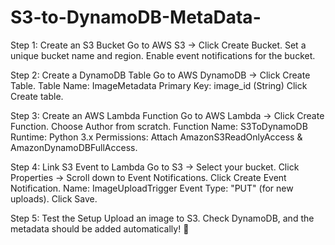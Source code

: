 # S3-to-DynamoDB-MetaData-
Step 1: Create an S3 Bucket
Go to AWS S3 → Click Create Bucket.
Set a unique bucket name and region.
Enable event notifications for the bucket.

Step 2: Create a DynamoDB Table
Go to AWS DynamoDB → Click Create Table.
Table Name: ImageMetadata
Primary Key: image_id (String)
Click Create table.

Step 3: Create an AWS Lambda Function
Go to AWS Lambda → Click Create Function.
Choose Author from scratch.
Function Name: S3ToDynamoDB
Runtime: Python 3.x
Permissions: Attach AmazonS3ReadOnlyAccess & AmazonDynamoDBFullAccess.

Step 4: Link S3 Event to Lambda
Go to S3 → Select your bucket.
Click Properties → Scroll down to Event Notifications.
Click Create Event Notification.
Name: ImageUploadTrigger
Event Type: "PUT" (for new uploads).
Click Save.

Step 5: Test the Setup
Upload an image to S3.
Check DynamoDB, and the metadata should be added automatically! 🎉
   
